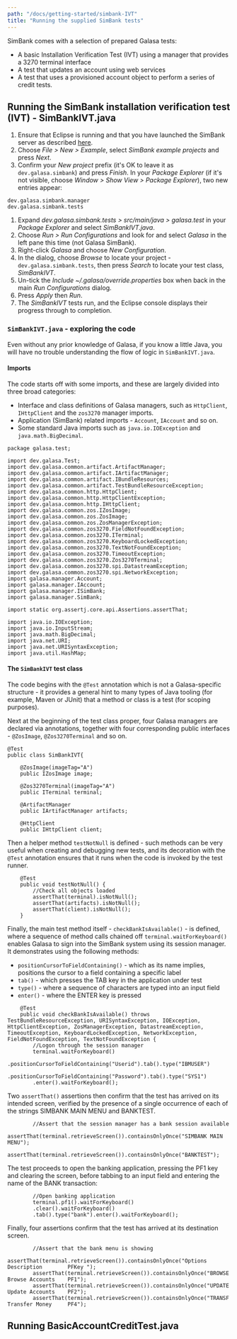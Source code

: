 ```yaml
---
path: "/docs/getting-started/simbank-IVT"
title: "Running the supplied SimBank tests"
---
```

SimBank comes with a selection of prepared Galasa tests:

- A basic Installation Verification Test (IVT) using a manager that provides a 3270 terminal interface
- A test that updates an account using web services
- A test that uses a provisioned account object to perform a series of credit tests.



## Running the SimBank installation verification test (IVT) - SimBankIVT.java
1. Ensure that Eclipse is running and that you have launched the SimBank server as described [here](/docs/getting-started/simbank).
1. Choose *File > New > Example*, select *SimBank example projects* and press *Next*.
1. Confirm your *New project* prefix (it's OK to leave it as `dev.galasa.simbank`) and press *Finish*. In your *Package Explorer* (if it's not visible, choose *Window > Show View > Package Explorer*), two new entries appear:
```
dev.galasa.simbank.manager
dev.galasa.simbank.tests 
```
1. Expand *dev.galasa.simbank.tests > src/main/java > galasa.test* in your *Package Explorer* and select *SimBankIVT.java*.
1. Choose *Run > Run Configurations* and look for and select *Galasa* in the left pane this time (not Galasa SimBank).
1. Right-click *Galasa* and choose *New Configuration*.
1. In the dialog, choose *Browse* to locate your project - `dev.galasa.simbank.tests`, then press *Search* to locate your test class, *SimBankIVT*.
1. Un-tick the *Include ~/.galasa/override.properties* box when back in the main *Run Configurations* dialog.
1. Press *Apply* then *Run*.
1. The *SimBankIVT* tests run, and the Eclipse console displays their progress through to completion.

### `SimBankIVT.java` - exploring the code
Even without any prior knowledge of Galasa, if you know a little Java, you will have no trouble understanding the flow of logic in `SimBankIVT.java`.

#### Imports
The code starts off with some imports, and these are largely divided into three broad categories:

* Interface and class definitions of Galasa managers, such as `HttpClient`, `IHttpClient` and the `zos3270` manager imports.
* Application (SimBank) related imports - `Account`, `IAccount` and so on.
* Some standard Java imports such as `java.io.IOException` and `java.math.BigDecimal`.

```
package galasa.test;

import dev.galasa.Test;
import dev.galasa.common.artifact.ArtifactManager;
import dev.galasa.common.artifact.IArtifactManager;
import dev.galasa.common.artifact.IBundleResources;
import dev.galasa.common.artifact.TestBundleResourceException;
import dev.galasa.common.http.HttpClient;
import dev.galasa.common.http.HttpClientException;
import dev.galasa.common.http.IHttpClient;
import dev.galasa.common.zos.IZosImage;
import dev.galasa.common.zos.ZosImage;
import dev.galasa.common.zos.ZosManagerException;
import dev.galasa.common.zos3270.FieldNotFoundException;
import dev.galasa.common.zos3270.ITerminal;
import dev.galasa.common.zos3270.KeyboardLockedException;
import dev.galasa.common.zos3270.TextNotFoundException;
import dev.galasa.common.zos3270.TimeoutException;
import dev.galasa.common.zos3270.Zos3270Terminal;
import dev.galasa.common.zos3270.spi.DatastreamException;
import dev.galasa.common.zos3270.spi.NetworkException;
import galasa.manager.Account;
import galasa.manager.IAccount;
import galasa.manager.ISimBank;
import galasa.manager.SimBank;

import static org.assertj.core.api.Assertions.assertThat;

import java.io.IOException;
import java.io.InputStream;
import java.math.BigDecimal;
import java.net.URI;
import java.net.URISyntaxException;
import java.util.HashMap;
```

#### The `SimBankIVT` test class
The code begins with the `@Test` annotation which is not a Galasa-specific structure - it provides a general hint to many types of Java tooling (for example, Maven or JUnit) that a method or class is a test (for scoping purposes).

Next at the beginning of the test class proper, four Galasa managers are declared via annotations, together with four corresponding public interfaces - `@ZosImage`, `@Zos3270Terminal` and so on.

```
@Test
public class SimBankIVT{ 

    @ZosImage(imageTag="A")
    public IZosImage image;

    @Zos3270Terminal(imageTag="A")
    public ITerminal terminal;

    @ArtifactManager
    public IArtifactManager artifacts;

    @HttpClient
    public IHttpClient client;
```

Then a helper method `testNotNull` is defined - such methods can be very useful when creating and debugging new tests, and its decoration with the `@Test` annotation ensures that it runs when the code is invoked by the test runner.

```
    @Test
    public void testNotNull() {
        //Check all objects loaded
        assertThat(terminal).isNotNull();
        assertThat(artifacts).isNotNull();
        assertThat(client).isNotNull();
    }
```

Finally, the main test method itself - `checkBankIsAvailable()` - is defined, where a sequence of method calls chained off `terminal.waitForKeyboard()` enables Galasa to sign into the SimBank system using its session manager. It demonstrates using the following methods:

* `positionCursorToFieldContaining()` - which as its name implies, positions the cursor to a field containing a specific label
* `tab()` - which presses the TAB key in the application under test
* `type()` - where a sequence of characters are typed into an input field
* `enter()` - where the ENTER key is pressed
```
    @Test
    public void checkBankIsAvailable() throws TestBundleResourceException, URISyntaxException, IOException, HttpClientException, ZosManagerException, DatastreamException, TimeoutException, KeyboardLockedException, NetworkException, FieldNotFoundException, TextNotFoundException {
    	//Logon through the session manager
    	terminal.waitForKeyboard()
        .positionCursorToFieldContaining("Userid").tab().type("IBMUSER")
        .positionCursorToFieldContaining("Password").tab().type("SYS1")
        .enter().waitForKeyboard();
```
Two `assertThat()` assertions then confirm that the test has arrived on its intended screen, verified by the presence of a single occurrence of each of the strings SIMBANK MAIN MENU and BANKTEST.
```
    	//Assert that the session manager has a bank session available
        assertThat(terminal.retrieveScreen()).containsOnlyOnce("SIMBANK MAIN MENU");
    	assertThat(terminal.retrieveScreen()).containsOnlyOnce("BANKTEST");
```
The test proceeds to open the banking application, pressing the PF1 key and clearing the screen, before tabbing to an input field and entering the name of the BANK transaction:
```
        //Open banking application
        terminal.pf1().waitForKeyboard()
        .clear().waitForKeyboard()
        .tab().type("bank").enter().waitForKeyboard();
```
Finally, four assertions confirm that the test has arrived at its destination screen.
```
        //Assert that the bank menu is showing
        assertThat(terminal.retrieveScreen()).containsOnlyOnce("Options     Description        PFKey ");
        assertThat(terminal.retrieveScreen()).containsOnlyOnce("BROWSE      Browse Accounts    PF1");
        assertThat(terminal.retrieveScreen()).containsOnlyOnce("UPDATE      Update Accounts    PF2");
        assertThat(terminal.retrieveScreen()).containsOnlyOnce("TRANSF      Transfer Money     PF4");
```

## Running BasicAccountCreditTest.java